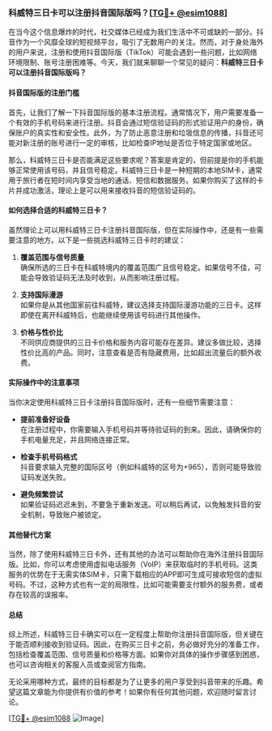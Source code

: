 ### 科威特三日卡可以注册抖音国际版吗？[[TG💪+ @esim1088](https://t.me/s/esim1088)]

在当今这个信息爆炸的时代，社交媒体已经成为我们生活中不可或缺的一部分。抖音作为一个风靡全球的短视频平台，吸引了无数用户的关注。然而，对于身处海外的用户来说，注册和使用抖音国际版（TikTok）可能会遇到一些问题，比如网络环境限制、账号注册困难等。今天，我们就来聊聊一个常见的疑问：**科威特三日卡可以注册抖音国际版吗？**

#### 抖音国际版的注册门槛

首先，让我们了解一下抖音国际版的基本注册流程。通常情况下，用户需要准备一个有效的手机号码来进行注册。抖音会通过短信验证码的形式验证用户的身份，确保账户的真实性和安全性。此外，为了防止恶意注册和垃圾信息的传播，抖音还可能对新注册的账号进行一定的审核，比如检查IP地址是否位于特定国家或地区。

那么，科威特三日卡是否能满足这些要求呢？答案是肯定的，但前提是你的手机能够正常使用该号码，并且信号稳定。科威特三日卡是一种短期的本地SIM卡，通常用于旅行者在短时间内享受当地的通话、短信和数据服务。如果你购买了这样的卡片并成功激活，理论上是可以用来接收抖音的短信验证码的。

#### 如何选择合适的科威特三日卡？

虽然理论上可以用科威特三日卡注册抖音国际版，但在实际操作中，还是有一些需要注意的地方。以下是一些挑选科威特三日卡时的建议：

1. **覆盖范围与信号质量**  
   确保所选的三日卡在科威特境内的覆盖范围广且信号稳定。如果信号不佳，可能会导致验证码无法及时收到，从而影响注册过程。

2. **支持国际漫游**  
   如果你是从其他国家前往科威特，建议选择支持国际漫游功能的三日卡。这样即使在离开科威特后，也能继续使用该号码进行其他操作。

3. **价格与性价比**  
   不同供应商提供的三日卡价格和服务内容可能存在差异。建议多做比较，选择性价比高的产品。同时，注意查看是否有隐藏费用，比如超出流量后的额外收费。

#### 实际操作中的注意事项

当你决定使用科威特三日卡注册抖音国际版时，还有一些细节需要注意：

- **提前准备好设备**  
  在注册过程中，你需要输入手机号码并等待验证码的到来。因此，请确保你的手机电量充足，并且网络连接正常。

- **检查手机号码格式**  
  抖音要求输入完整的国际区号（例如科威特的区号为+965），否则可能导致验证码发送失败。

- **避免频繁尝试**  
  如果验证码迟迟未到，不要急于重新发送。可以稍后再试，以免触发抖音的安全机制，导致账户被锁定。

#### 其他替代方案

当然，除了使用科威特三日卡外，还有其他的办法可以帮助你在海外注册抖音国际版。比如，你可以考虑使用虚拟电话服务（VoIP）来获取临时的手机号码。这类服务的优势在于无需实体SIM卡，只需下载相应的APP即可生成可接收短信的虚拟号码。不过，这种方式也有一定的局限性，比如可能需要支付额外的服务费，或者存在较高的误报率。

#### 总结

综上所述，科威特三日卡确实可以在一定程度上帮助你注册抖音国际版，但关键在于能否顺利接收到验证码。因此，在购买三日卡之前，务必做好充分的准备工作，包括检查覆盖范围、信号质量和价格等方面。如果你对具体的操作步骤感到困惑，也可以咨询相关的客服人员或查阅官方指南。

无论采用哪种方式，最终的目标都是为了让更多的用户享受到抖音带来的乐趣。希望这篇文章能为你提供有价值的参考！如果你有任何其他问题，欢迎随时留言讨论。

[[TG💪+ @esim1088](https://t.me/s/esim1088) ![Image](https://i.postimg.cc/4NQfJmqS/Snipaste-2025-05-13-00-14-12.png)]